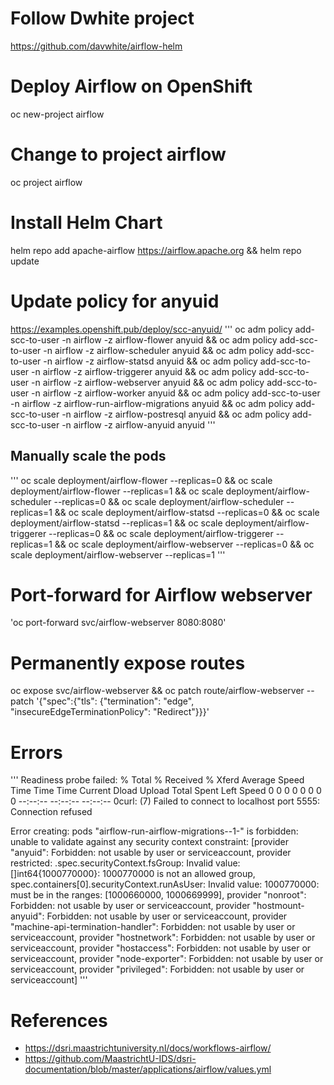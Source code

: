 # Follow Dwhite project
https://github.com/davwhite/airflow-helm

# Deploy Airflow on OpenShift
oc new-project airflow

# Change to project airflow
oc project airflow

# Install Helm Chart
helm repo add apache-airflow https://airflow.apache.org && helm repo update

# Update policy for anyuid
https://examples.openshift.pub/deploy/scc-anyuid/ 
'''
oc adm policy add-scc-to-user -n airflow -z airflow-flower anyuid &&
oc adm policy add-scc-to-user -n airflow -z airflow-scheduler anyuid &&
oc adm policy add-scc-to-user -n airflow -z airflow-statsd anyuid &&
oc adm policy add-scc-to-user -n airflow -z airflow-triggerer anyuid &&
oc adm policy add-scc-to-user -n airflow -z airflow-webserver anyuid &&
oc adm policy add-scc-to-user -n airflow -z airflow-worker anyuid &&
oc adm policy add-scc-to-user -n airflow -z airflow-run-airflow-migrations anyuid &&
oc adm policy add-scc-to-user -n airflow -z airflow-postresql anyuid &&
oc adm policy add-scc-to-user -n airflow -z airflow-anyuid anyuid
'''

## Manually scale the pods
'''
oc scale deployment/airflow-flower --replicas=0 && 
oc scale deployment/airflow-flower --replicas=1 &&
oc scale deployment/airflow-scheduler --replicas=0 &&
oc scale deployment/airflow-scheduler --replicas=1 &&
oc scale deployment/airflow-statsd --replicas=0 &&
oc scale deployment/airflow-statsd --replicas=1 &&
oc scale deployment/airflow-triggerer --replicas=0 &&
oc scale deployment/airflow-triggerer --replicas=1 &&
oc scale deployment/airflow-webserver --replicas=0 &&
oc scale deployment/airflow-webserver --replicas=1
'''

# Port-forward for Airflow webserver
'oc port-forward svc/airflow-webserver 8080:8080'

# Permanently expose routes
oc expose svc/airflow-webserver && oc patch route/airflow-webserver --patch '{"spec":{"tls": {"termination": "edge", "insecureEdgeTerminationPolicy": "Redirect"}}}'

# Errors
'''
Readiness probe failed: % Total % Received % Xferd Average Speed Time Time Time Current Dload Upload Total Spent Left Speed 0 0 0 0 0 0 0 0 --:--:-- --:--:-- --:--:-- 0curl: (7) Failed to connect to localhost port 5555: Connection refused

Error creating: pods "airflow-run-airflow-migrations--1-" is forbidden: unable to validate against any security context constraint: [provider "anyuid": Forbidden: not usable by user or serviceaccount, provider restricted: .spec.securityContext.fsGroup: Invalid value: []int64{1000770000}: 1000770000 is not an allowed group, spec.containers[0].securityContext.runAsUser: Invalid value: 1000770000: must be in the ranges: [1000660000, 1000669999], provider "nonroot": Forbidden: not usable by user or serviceaccount, provider "hostmount-anyuid": Forbidden: not usable by user or serviceaccount, provider "machine-api-termination-handler": Forbidden: not usable by user or serviceaccount, provider "hostnetwork": Forbidden: not usable by user or serviceaccount, provider "hostaccess": Forbidden: not usable by user or serviceaccount, provider "node-exporter": Forbidden: not usable by user or serviceaccount, provider "privileged": Forbidden: not usable by user or serviceaccount]
'''

# References
- https://dsri.maastrichtuniversity.nl/docs/workflows-airflow/
- https://github.com/MaastrichtU-IDS/dsri-documentation/blob/master/applications/airflow/values.yml